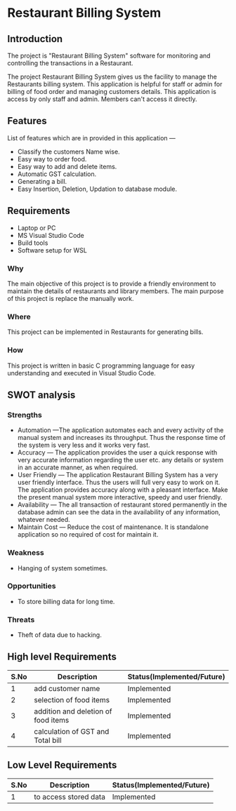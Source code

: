 
# Restaurant Billing System
## Introduction

The project is "Restaurant Billing System" software for monitoring and controlling the transactions in a Restaurant.

The project Restaurant Billing System gives us the facility to manage the Restaurants billing system. This application is helpful for staff or admin for billing of food order and managing customers details. This application is access by only staff and admin. Members can't access it directly.

## Features
List of features which are in provided in this application —

*	Classify the customers Name wise.
*	Easy way to order food.
*	Easy way to add and delete items.
*   Automatic GST calculation.
*   Generating a bill.
*   Easy Insertion, Deletion, Updation to database module.

## Requirements
*  Laptop or PC
*  MS Visual Studio Code
*  Build tools 
*  Software setup for WSL

### Why
The main objective of this project is to provide a friendly environment to maintain the details of restaurants and library members. The main purpose of this project is replace the manually work.
### Where
This project can be implemented in Restaurants for generating bills.

### How
This project is written in basic C programming language for easy understanding and executed in Visual Studio Code.

## SWOT analysis
### Strengths
*	Automation —The application automates each and every activity of the manual system and increases its throughput. Thus the response time of the system is very less and it works very fast.
*	Accuracy — The application provides the user a quick response with very accurate information regarding the user etc. any details or system in an accurate manner, as when required.
*	User Friendly — The application Restaurant Billing System has a very user friendly interface. Thus the users will full very easy to work on it. The application provides accuracy along with a pleasant interface. Make the present manual system more interactive, speedy and user friendly.
*	Availability — The all transaction of restaurant stored permanently in the database admin can see the data in the availability of any information, whatever needed.
*	Maintain Cost — Reduce the cost of maintenance. It is standalone application so no required of cost for maintain it.
### Weakness
* Hanging of system sometimes.
### Opportunities
* To store billing data for long time.
### Threats
* Theft of data due to hacking.
## High level Requirements
|S.No|Description|Status(Implemented/Future)|
| ---- | ---- | ----|
|1| add customer name| Implemented|
|2| selection of food items | Implemented|
|3| addition and deletion of food items| Implemented|
|4| calculation of GST and Total bill| Implemented|


## Low Level Requirements
|S.No|Description|Status(Implemented/Future)|
| ---- | ---- | ----|
|1| to access stored data| Implemented|






